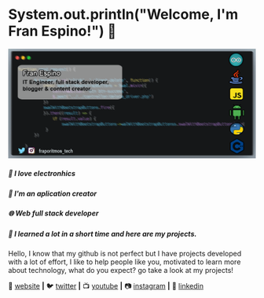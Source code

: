 # System.out.println("Welcome, I'm Fran Espino!") 👋
[![bg][banner]][website]

##### 🤖 I love electronhics
##### 📲  I'm an aplication creator
##### 🌐 Web full stack developer
##### 🧠 I learned a lot in a short time and here are my projects.

Hello, I know that my github is not perfect but I have projects developed with a lot of effort,
I like to help people like you, motivated to learn more about technology, what do you expect? 
go take a look at my projects!

🏡 [website][website] **|** 
🐦 [twitter][twitter] **|** 
📺 [youtube][youtube] **|** 
📷 [instagram][instagram] **|** 
👔 [linkedin][linkedin]

[banner]: https://raw.githubusercontent.com/FranEspino/FranEspino/master/bannerdev.gif
[website]: https://frapodeveloper.github.io/FraporitmosWebPage/
[youtube]: https://www.youtube.com/channel/UCYp5KKC8OUIS_CwbNwZeYbA
[twitter]: https://twitter.com/FranEspino4
[instagram]: https://www.instagram.com/fraporitmos_tech/
[linkedin]: https://www.linkedin.com/in/fran-espino-558b381a7/
